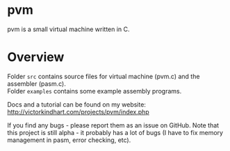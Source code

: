 pvm
===

pvm is a small virtual machine written in C.

Overview
========
Folder `src` contains source files for virtual machine (pvm.c) and the assembler (pasm.c).<br>
Folder `examples` contains some example assembly programs.

Docs and a tutorial can be found on my website: http://victorkindhart.com/projects/pvm/index.php

If you find any bugs - please report them as an issue on GitHub. Note that this project is still alpha - it probably has a lot of bugs (I have to fix memory management in pasm, error checking, etc).
